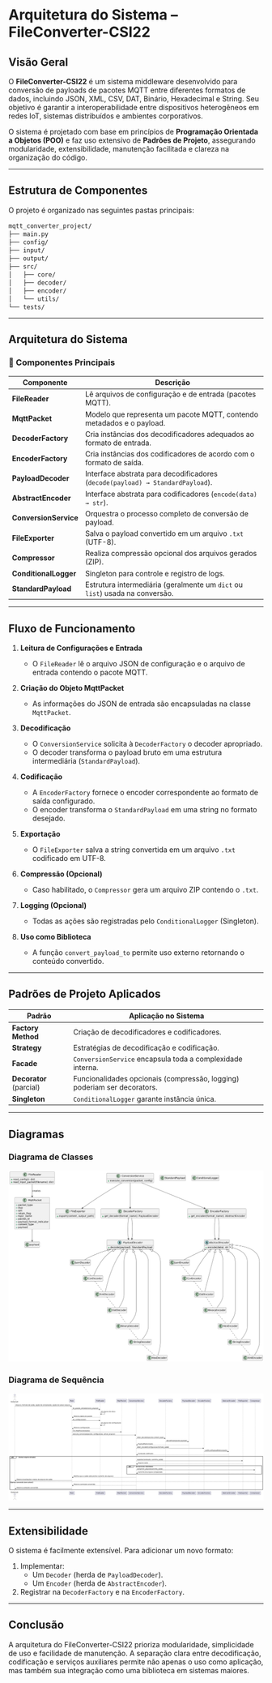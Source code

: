 
# Arquitetura do Sistema – FileConverter-CSI22

## Visão Geral

O **FileConverter-CSI22** é um sistema middleware desenvolvido para conversão de payloads de pacotes MQTT entre diferentes formatos de dados, incluindo JSON, XML, CSV, DAT, Binário, Hexadecimal e String. Seu objetivo é garantir a interoperabilidade entre dispositivos heterogêneos em redes IoT, sistemas distribuídos e ambientes corporativos.

O sistema é projetado com base em princípios de **Programação Orientada a Objetos (POO)** e faz uso extensivo de **Padrões de Projeto**, assegurando modularidade, extensibilidade, manutenção facilitada e clareza na organização do código.

---

## Estrutura de Componentes

O projeto é organizado nas seguintes pastas principais:

```
mqtt_converter_project/
├── main.py                
├── config/                
├── input/                 
├── output/                
├── src/                   
│   ├── core/              
│   ├── decoder/           
│   ├── encoder/           
│   └── utils/             
└── tests/                 
```

---

## Arquitetura do Sistema

### 🔹 Componentes Principais

| Componente         | Descrição                                                                                   |
|--------------------|----------------------------------------------------------------------------------------------|
| **FileReader**     | Lê arquivos de configuração e de entrada (pacotes MQTT).                                    |
| **MqttPacket**     | Modelo que representa um pacote MQTT, contendo metadados e o payload.                       |
| **DecoderFactory** | Cria instâncias dos decodificadores adequados ao formato de entrada.                        |
| **EncoderFactory** | Cria instâncias dos codificadores de acordo com o formato de saída.                         |
| **PayloadDecoder** | Interface abstrata para decodificadores (`decode(payload) → StandardPayload`).              |
| **AbstractEncoder**| Interface abstrata para codificadores (`encode(data) → str`).                               |
| **ConversionService** | Orquestra o processo completo de conversão de payload.                                   |
| **FileExporter**   | Salva o payload convertido em um arquivo `.txt` (UTF-8).                                     |
| **Compressor**     | Realiza compressão opcional dos arquivos gerados (ZIP).                                      |
| **ConditionalLogger** | Singleton para controle e registro de logs.                                              |
| **StandardPayload**| Estrutura intermediária (geralmente um `dict` ou `list`) usada na conversão.                 |

---

## Fluxo de Funcionamento

1. **Leitura de Configurações e Entrada**
   - O `FileReader` lê o arquivo JSON de configuração e o arquivo de entrada contendo o pacote MQTT.

2. **Criação do Objeto MqttPacket**
   - As informações do JSON de entrada são encapsuladas na classe `MqttPacket`.

3. **Decodificação**
   - O `ConversionService` solicita à `DecoderFactory` o decoder apropriado.
   - O decoder transforma o payload bruto em uma estrutura intermediária (`StandardPayload`).

4. **Codificação**
   - A `EncoderFactory` fornece o encoder correspondente ao formato de saída configurado.
   - O encoder transforma o `StandardPayload` em uma string no formato desejado.

5. **Exportação**
   - O `FileExporter` salva a string convertida em um arquivo `.txt` codificado em UTF-8.

6. **Compressão (Opcional)**
   - Caso habilitado, o `Compressor` gera um arquivo ZIP contendo o `.txt`.

7. **Logging (Opcional)**
   - Todas as ações são registradas pelo `ConditionalLogger` (Singleton).

8. **Uso como Biblioteca**
   - A função `convert_payload_to` permite uso externo retornando o conteúdo convertido.

---

## Padrões de Projeto Aplicados

| Padrão                  | Aplicação no Sistema                                                         |
|-------------------------|------------------------------------------------------------------------------|
| **Factory Method**       | Criação de decodificadores e codificadores.                                 |
| **Strategy**             | Estratégias de decodificação e codificação.                                 |
| **Facade**               | `ConversionService` encapsula toda a complexidade interna.                 |
| **Decorator** (parcial)  | Funcionalidades opcionais (compressão, logging) poderiam ser decorators.    |
| **Singleton**            | `ConditionalLogger` garante instância única.                                |

---

## Diagramas

### Diagrama de Classes
![Diagrama de Classes](./classdiagram.png)

### Diagrama de Sequência
![Diagrama de Sequência](./sequencediagram.png)

---

## Extensibilidade

O sistema é facilmente extensível. Para adicionar um novo formato:

1. Implementar:
   - Um `Decoder` (herda de `PayloadDecoder`).
   - Um `Encoder` (herda de `AbstractEncoder`).
2. Registrar na `DecoderFactory` e na `EncoderFactory`.

---

## Conclusão

A arquitetura do FileConverter-CSI22 prioriza modularidade, simplicidade de uso e facilidade de manutenção. A separação clara entre decodificação, codificação e serviços auxiliares permite não apenas o uso como aplicação, mas também sua integração como uma biblioteca em sistemas maiores.
